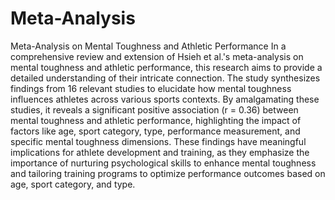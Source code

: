 # Meta-Analysis
Meta-Analysis on Mental Toughness and Athletic Performance
In a comprehensive review and extension of Hsieh et al.'s meta-analysis on mental toughness and athletic performance, this research aims to provide a detailed understanding of their intricate connection. The study synthesizes findings from 16 relevant studies to elucidate how mental toughness influences athletes across various sports contexts. By amalgamating these studies, it reveals a significant positive association (r = 0.36) between mental toughness and athletic performance, highlighting the impact of factors like age, sport category, type, performance measurement, and specific mental toughness dimensions. These findings have meaningful implications for athlete development and training, as they emphasize the importance of nurturing psychological skills to enhance mental toughness and tailoring training programs to optimize performance outcomes based on age, sport category, and type.

